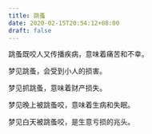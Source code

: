 ```yaml
---
title: 跳蚤
date: 2020-02-15T20:54:12+08:00
draft: false
---
```


跳蚤既咬人又传播疾病，意味着痛苦和不幸。


梦见跳蚤，会受到小人的损害。


梦见抓跳蚤，意味着财产损失。


梦见晚上被跳蚤咬，意味着生病和失眠。


梦见白天被跳蚤咬，是生意亏损的兆头。
